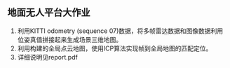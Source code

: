 ## 地面无人平台大作业

1. 利用KITTI odometry (sequence 07)数据，将多帧雷达数据和图像数据利用位姿真值拼接起来生成场景三维地图。
2. 利用构建的全局点云地图，使用ICP算法实现帧到全局地图的匹配定位。
3. 详细说明见report.pdf